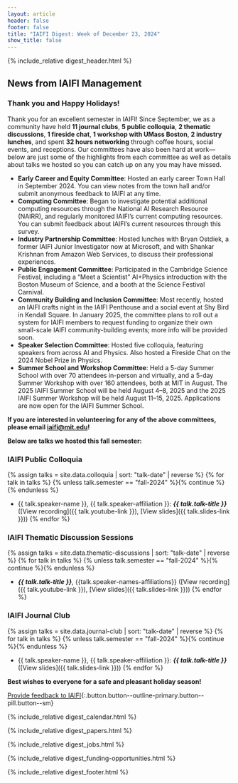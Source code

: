 ```yaml
---
layout: article
header: false
footer: false
title: "IAIFI Digest: Week of December 23, 2024"
show_title: false
--- 
```


{% include_relative digest_header.html %}

## News from IAIFI Management
 
### Thank you and Happy Holidays!

Thank you for an excellent semester in IAIFI! Since September, we as a community have held **11 journal clubs**, **5 public colloquia**, **2 thematic discussions**, **1 fireside chat**, **1 workshop with UMass Boston**, **2 industry lunches**, and spent **32 hours networking** through coffee hours, social events, and receptions. Our committees have also been hard at work—below are just some of the highlights from each committee as well as details about talks we hosted so you can catch up on any you may have missed.

* **Early Career and Equity Committee**: Hosted an early career Town Hall in September 2024. You can view notes from the town hall and/or submit anonymous feedback to IAIFI at any time.
* **Computing Committee**: Began to investigate potential additional computing resources through the National AI Research Resource (NAIRR), and regularly monitored IAIFI’s current computing resources. You can submit feedback about IAIFI’s current resources through this survey. 
* **Industry Partnership Committee**: Hosted lunches with Bryan Ostdiek, a former IAIFI Junior Investigator now at Microsoft, and with Shankar Krishnan from Amazon Web Services, to discuss their professional experiences. 
* **Public Engagement Committee**: Participated in the Cambridge Science Festival, including a “Meet a Scientist" AI+Physics introduction with the Boston Museum of Science, and a booth at the Science Festival Carnival.
* **Community Building and Inclusion Committee**: Most recently, hosted an IAIFI crafts night in the IAIFI Penthouse and a social event at Shy Bird in Kendall Square. In January 2025, the committee plans to roll out a system for IAIFI members to request funding to organize their own small-scale IAIFI community-building events; more info will be provided soon.
* **Speaker Selection Committee**: Hosted five colloquia, featuring speakers from across AI and Physics. Also hosted a Fireside Chat on the 2024 Nobel Prize in Physics.
*  **Summer School and Workshop Committee**: Held a 5-day Summer School with over 70 attendees in-person and virtually, and a 5-day Summer Workshop with over 160 attendees, both at MIT in August. The 2025 IAIFI Summer School will be held August 4–8, 2025 and the 2025 IAIFI Summer Workshop will be held August 11–15, 2025. Applications are now open for the IAIFI Summer School.

**If you are interested in volunteering for any of the above committees, please email iaifi@mit.edu!**

**Below are talks we hosted this fall semester:**

### IAIFI Public Colloquia

{% assign talks = site.data.colloquia | sort: "talk-date" | reverse %}
{% for talk in talks %}
  {% unless talk.semester == "fall-2024" %}{% continue %}{% endunless %}
  * {{ talk.speaker-name }}, {{ talk.speaker-affiliation }}: ***{{ talk.talk-title }}*** ([View recording]({{ talk.youtube-link }}), [View slides]({{ talk.slides-link }}))
{% endfor %}

### IAIFI Thematic Discussion Sessions

{% assign talks = site.data.thematic-discussions | sort: "talk-date" | reverse %}
{% for talk in talks %}
  {% unless talk.semester == "fall-2024" %}{% continue %}{% endunless %}
  * ***{{ talk.talk-title }}***, {{talk.speaker-names-affiliations}} ([View recording]({{ talk.youtube-link }}), [View slides]({{ talk.slides-link }}))
{% endfor %}

### IAIFI Journal Club

{% assign talks = site.data.journal-club | sort: "talk-date" | reverse %}
{% for talk in talks %}
  {% unless talk.semester == "fall-2024" %}{% continue %}{% endunless %}
   * {{ talk.speaker-name }}, {{ talk.speaker-affiliation }}: ***{{ talk.talk-title }}*** ([View slides]({{ talk.slides-link }}))
{% endfor %}

**Best wishes to everyone for a safe and pleasant holiday season!** 

[Provide feedback to IAIFI](https://forms.gle/hk2mrqjaLY8nCZrE6){:.button.button--outline-primary.button--pill.button--sm}

{% include_relative digest_calendar.html %}

{% include_relative digest_papers.html %}
 
{% include_relative digest_jobs.html %}

{% include_relative digest_funding-opportunities.html %}

{% include_relative digest_footer.html %}
